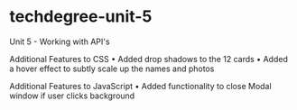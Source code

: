 # techdegree-unit-5

Unit 5 - Working with API's

Additional Features to CSS
• Added drop shadows to the 12 cards
• Added a hover effect to subtly scale up the names and photos

Additional Features to JavaScript
• Added functionality to close Modal window if user clicks background
